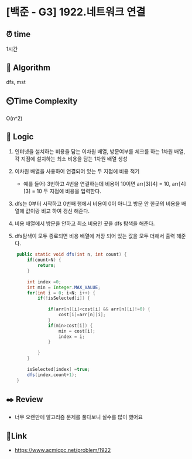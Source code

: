 # [백준 - G3] 1922.네트워크 연결 
 
## ⏰  **time**
1시간 

## :pushpin: **Algorithm**
dfs, mst

## ⏲️**Time Complexity**
O(n^2)

## :round_pushpin: **Logic**
1. 인터넷을 설치하는 비용을 담는 이차원 배열, 방문여부를 체크를 하는 1차원 배열, 각 지점에 설치하는 최소 비용을 담는 1차원 배열 생성
   
2. 이차원 배열을 사용하여 연결되어 있는 두 지점에 비용 적기
   - 예를 들어) 3번하고 4번을 연결하는데 비용이 10이면 arr[3][4] = 10, arr[4][3] = 10 두 지점에 비용을 입력한다.
     
3. dfs는 0부터 시작하고 0번째 행에서 비용이 0이 아니고 방문 안 한곳의 비용을 배열에 값이랑 비교 하여 갱신 해준다.

4. 비용 배열에서 방문을 안하고 최소 비용인 곳을 dfs 탐색을 해준다.

5. dfs탐색이 모두 종료되면 비용 배열에 저장 되어 있는 값을 모두 더해서 출력 해준다.
	
```java
	public static void dfs(int n, int count) {
		if(count>N) {
			return;
		}
		
		int index =0;
		int min = Integer.MAX_VALUE;
		for(int i = 0; i<N; i++) {
			if(!isSelected[i]) {
				
				if(arr[n][i]<cost[i] && arr[n][i]!=0) {
					cost[i]=arr[n][i];
				}
				if(min>cost[i]) {
					min = cost[i];
					index = i;
				}
				
			}
		}
		
		isSelected[index] =true; 
		dfs(index,count+1);
	}
```



## :black_nib: **Review**
- 너무 오랜만에 알고리즘 문제를 풀다보니 실수를 많이 했어요

## 📡**Link**
- https://www.acmicpc.net/problem/1922
